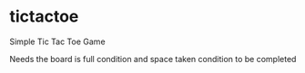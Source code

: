 # tictactoe
Simple Tic Tac Toe Game

Needs the board is full condition and space taken condition to be completed
